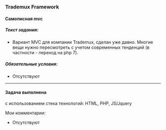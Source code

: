 ###  Trademux Framework
#### Самописная mvc

##### Текст задания:
- Вариант MVC для компании Trademux, сделан уже давно. Многие вещи нужно пересмотреть с учетом современных тенденций (в частности - переход на php 7).
   
##### Обязательные условия:
- Отсутствуют

------------
#### Задача выполнена
с использованием стека технологий: HTML, PHP, JS/Jquery

Мои комментарии:
- Отсутствуют


